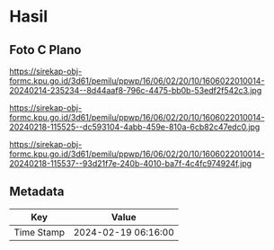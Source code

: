 # Hasil

## Foto C Plano

https://sirekap-obj-formc.kpu.go.id/3d61/pemilu/ppwp/16/06/02/20/10/1606022010014-20240214-235234--8d44aaf8-796c-4475-bb0b-53edf2f542c3.jpg

https://sirekap-obj-formc.kpu.go.id/3d61/pemilu/ppwp/16/06/02/20/10/1606022010014-20240218-115525--dc593104-4abb-459e-810a-6cb82c47edc0.jpg

https://sirekap-obj-formc.kpu.go.id/3d61/pemilu/ppwp/16/06/02/20/10/1606022010014-20240218-115537--93d21f7e-240b-4010-ba7f-4c4fc974924f.jpg


## Metadata

| Key        | Value               |
| ---------- | ------------------- |
| Time Stamp | 2024-02-19 06:16:00 |



